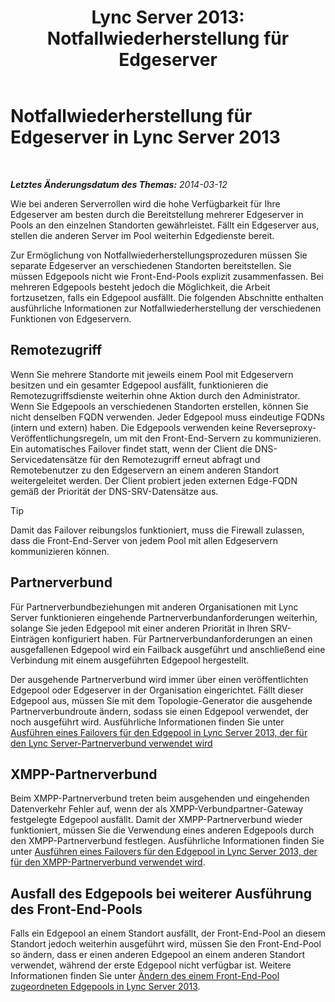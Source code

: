 ﻿---
title: 'Lync Server 2013: Notfallwiederherstellung für Edgeserver'
TOCTitle: Notfallwiederherstellung für Edgeserver
ms:assetid: 05ec8d26-d167-4a6f-a966-a1f8873cf974
ms:mtpsurl: https://technet.microsoft.com/de-de/library/JJ687960(v=OCS.15)
ms:contentKeyID: 49890610
ms.date: 05/19/2016
mtps_version: v=OCS.15
ms.translationtype: HT
---

# Notfallwiederherstellung für Edgeserver in Lync Server 2013

 

_**Letztes Änderungsdatum des Themas:** 2014-03-12_

Wie bei anderen Serverrollen wird die hohe Verfügbarkeit für Ihre Edgeserver am besten durch die Bereitstellung mehrerer Edgeserver in Pools an den einzelnen Standorten gewährleistet. Fällt ein Edgeserver aus, stellen die anderen Server im Pool weiterhin Edgedienste bereit.

Zur Ermöglichung von Notfallwiederherstellungsprozeduren müssen Sie separate Edgeserver an verschiedenen Standorten bereitstellen. Sie müssen Edgepools nicht wie Front-End-Pools explizit zusammenfassen. Bei mehreren Edgepools besteht jedoch die Möglichkeit, die Arbeit fortzusetzen, falls ein Edgepool ausfällt. Die folgenden Abschnitte enthalten ausführliche Informationen zur Notfallwiederherstellung der verschiedenen Funktionen von Edgeservern.

## Remotezugriff

Wenn Sie mehrere Standorte mit jeweils einem Pool mit Edgeservern besitzen und ein gesamter Edgepool ausfällt, funktionieren die Remotezugriffsdienste weiterhin ohne Aktion durch den Administrator. Wenn Sie Edgepools an verschiedenen Standorten erstellen, können Sie nicht denselben FQDN verwenden. Jeder Edgepool muss eindeutige FQDNs (intern und extern) haben. Die Edgepools verwenden keine Reverseproxy-Veröffentlichungsregeln, um mit den Front-End-Servern zu kommunizieren. Ein automatisches Failover findet statt, wenn der Client die DNS-Servicedatensätze für den Remotezugriff erneut abfragt und Remotebenutzer zu den Edgeservern an einem anderen Standort weitergeleitet werden. Der Client probiert jeden externen Edge-FQDN gemäß der Priorität der DNS-SRV-Datensätze aus.


> [!TIP]
> Damit das Failover reibungslos funktioniert, muss die Firewall zulassen, dass die Front-End-Server von jedem Pool mit allen Edgeservern kommunizieren können.



## Partnerverbund

Für Partnerverbundbeziehungen mit anderen Organisationen mit Lync Server funktionieren eingehende Partnerverbundanforderungen weiterhin, solange Sie jeden Edgepool mit einer anderen Priorität in Ihren SRV-Einträgen konfiguriert haben. Für Partnerverbundanforderungen an einen ausgefallenen Edgepool wird ein Failback ausgeführt und anschließend eine Verbindung mit einem ausgeführten Edgepool hergestellt.

Der ausgehende Partnerverbund wird immer über einen veröffentlichten Edgepool oder Edgeserver in der Organisation eingerichtet. Fällt dieser Edgepool aus, müssen Sie mit dem Topologie-Generator die ausgehende Partnerverbundroute ändern, sodass sie einen Edgepool verwendet, der noch ausgeführt wird. Ausführliche Informationen finden Sie unter [Ausführen eines Failovers für den Edgepool in Lync Server 2013, der für den Lync Server-Partnerverbund verwendet wird](lync-server-2013-failing-over-the-edge-pool-used-for-lync-server-federation.md)

## XMPP-Partnerverbund

Beim XMPP-Partnerverbund treten beim ausgehenden und eingehenden Datenverkehr Fehler auf, wenn der als XMPP-Verbundpartner-Gateway festgelegte Edgepool ausfällt. Damit der XMPP-Partnerverbund wieder funktioniert, müssen Sie die Verwendung eines anderen Edgepools durch den XMPP-Partnerverbund festlegen. Ausführliche Informationen finden Sie unter [Ausführen eines Failovers für den Edgepool in Lync Server 2013, der für den XMPP-Partnerverbund verwendet wird](lync-server-2013-failing-over-the-edge-pool-used-for-xmpp-federation.md).

## Ausfall des Edgepools bei weiterer Ausführung des Front-End-Pools

Falls ein Edgepool an einem Standort ausfällt, der Front-End-Pool an diesem Standort jedoch weiterhin ausgeführt wird, müssen Sie den Front-End-Pool so ändern, dass er einen anderen Edgepool an einem anderen Standort verwendet, während der erste Edgepool nicht verfügbar ist. Weitere Informationen finden Sie unter [Ändern des einem Front-End-Pool zugeordneten Edgepools in Lync Server 2013](lync-server-2013-changing-the-edge-pool-associated-with-a-front-end-pool.md).

